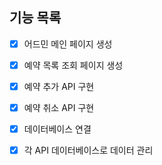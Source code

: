 ## 기능 목록

- [x] 어드민 메인 페이지 생성
- [x] 예약 목록 조회 페이지 생성
- [x] 예약 추가 API 구현
- [x] 예약 취소 API 구현

- [x] 데이터베이스 연결
- [x] 각 API 데이터베이스로 데이터 관리
